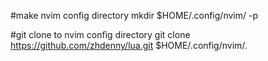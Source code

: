 #make nvim config directory
mkdir $HOME/.config/nvim/ -p

#git clone to nvim config directory
git clone https://github.com/zhdenny/lua.git $HOME/.config/nvim/.
